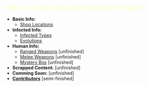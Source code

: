 <div style="font-size:120%;">
  <p><span style="color:rgb(255,255,180);">Here you can learn about anything we put in the game!</span></p>
</div>


- **Basic Info:**
    - [Shop Locations](<h-shops>)
- **Infected Info:**
    - [Infected Types](<infected-types>)
    - [Evolutions](<evos>)
- **Human Info:**
    - [Ranged Weapons](<ranged>) [unfinished]
    - [Melee Weapons](<melee>) [unfinished]
    - [Mystery Box](<mystery>) [unfinished]
- **Scrapped Content:** [unfinished]
- **Comming Soon:** [unfinished]
- [**Contributors**](<donors>) [semi-finished]